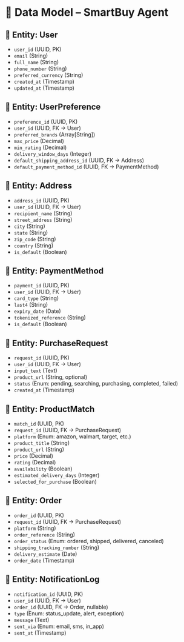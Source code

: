 # 🧩 Data Model – SmartBuy Agent

## 📌 Entity: User
- `user_id` (UUID, PK)
- `email` (String)
- `full_name` (String)
- `phone_number` (String)
- `preferred_currency` (String)
- `created_at` (Timestamp)
- `updated_at` (Timestamp)

## 📌 Entity: UserPreference
- `preference_id` (UUID, PK)
- `user_id` (UUID, FK → User)
- `preferred_brands` (Array[String])
- `max_price` (Decimal)
- `min_rating` (Decimal)
- `delivery_window_days` (Integer)
- `default_shipping_address_id` (UUID, FK → Address)
- `default_payment_method_id` (UUID, FK → PaymentMethod)

## 📌 Entity: Address
- `address_id` (UUID, PK)
- `user_id` (UUID, FK → User)
- `recipient_name` (String)
- `street_address` (String)
- `city` (String)
- `state` (String)
- `zip_code` (String)
- `country` (String)
- `is_default` (Boolean)

## 📌 Entity: PaymentMethod
- `payment_id` (UUID, PK)
- `user_id` (UUID, FK → User)
- `card_type` (String)
- `last4` (String)
- `expiry_date` (Date)
- `tokenized_reference` (String)
- `is_default` (Boolean)

## 📌 Entity: PurchaseRequest
- `request_id` (UUID, PK)
- `user_id` (UUID, FK → User)
- `input_text` (Text)
- `product_url` (String, optional)
- `status` (Enum: pending, searching, purchasing, completed, failed)
- `created_at` (Timestamp)

## 📌 Entity: ProductMatch
- `match_id` (UUID, PK)
- `request_id` (UUID, FK → PurchaseRequest)
- `platform` (Enum: amazon, walmart, target, etc.)
- `product_title` (String)
- `product_url` (String)
- `price` (Decimal)
- `rating` (Decimal)
- `availability` (Boolean)
- `estimated_delivery_days` (Integer)
- `selected_for_purchase` (Boolean)

## 📌 Entity: Order
- `order_id` (UUID, PK)
- `request_id` (UUID, FK → PurchaseRequest)
- `platform` (String)
- `order_reference` (String)
- `order_status` (Enum: ordered, shipped, delivered, canceled)
- `shipping_tracking_number` (String)
- `delivery_estimate` (Date)
- `order_date` (Timestamp)

## 📌 Entity: NotificationLog
- `notification_id` (UUID, PK)
- `user_id` (UUID, FK → User)
- `order_id` (UUID, FK → Order, nullable)
- `type` (Enum: status_update, alert, exception)
- `message` (Text)
- `sent_via` (Enum: email, sms, in_app)
- `sent_at` (Timestamp)
